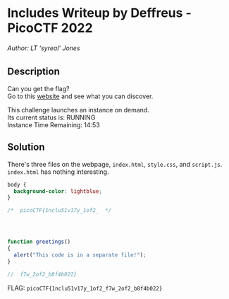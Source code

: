 # Includes Writeup by Deffreus - PicoCTF 2022

###### Author: LT 'syreal' Jones

## Description

Can you get the flag?<br>
Go to this [website](http://saturn.picoctf.net:63391/) and see what you can discover.

This challenge launches an instance on demand.<br>
Its current status is: RUNNING<br>
Instance Time Remaining: 14:53

## Solution

There's three files on the webpage, `index.html`, `style.css`, and `script.js`.
`index.html` has nothing interesting.

```style.css
body {
  background-color: lightblue;
}

/*  picoCTF{1nclu51v17y_1of2_  */

```

```script.js



function greetings()
{
  alert("This code is in a separate file!");
}

//  f7w_2of2_b8f4b022}

```

FLAG: `picoCTF{1nclu51v17y_1of2_f7w_2of2_b8f4b022}`
